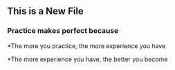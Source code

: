 ## This is a New File

### Practice makes perfect because

*The more you practice, the more experience you have

*The more experience you have, the better you become